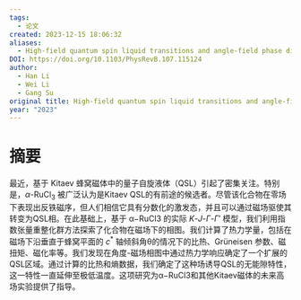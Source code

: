 ```yaml
---
tags:
  - 论文
created: 2023-12-15 18:06:32
aliases:
  - High-field quantum spin liquid transitions and angle-field phase diagram of the Kitaev magnet α-RuCl3
DOI: https://doi.org/10.1103/PhysRevB.107.115124
author:
  - Han Li
  - Wei Li
  - Gang Su
original title: High-field quantum spin liquid transitions and angle-field phase diagram of the Kitaev magnet α-RuCl3
year: "2023"
---
```

# 摘要

最近，基于 Kitaev 蜂窝磁体中的量子自旋液体（QSL）引起了密集关注。特别是，$\alpha \text{-RuCl}_3$ 被广泛认为是Kitaev QSL的有前途的候选者。尽管该化合物在零场下表现出反铁磁序，但人们相信它具有分数化的激发态，并且可以通过磁场驱使其转变为QSL相。在此基础上，基于 α−RuCl3 的实际 $K \text{-} J \text{-} \Gamma \text{-} \Gamma'$ 模型，我们利用指数张量重整化群方法探索了化合物在磁场下的相图。我们计算了热力学量，包括在磁场下沿垂直于蜂窝平面的 $c^*$ 轴倾斜角θ的情况下的比热、Grüneisen 参数、磁扭矩、磁化率等。我们发现在角度-磁场相图中通过热力学响应确定了一个扩展的QSL区域。通过计算的比热和熵数据，我们确定了这种场诱导QSL的无能隙特性，这一特性一直延伸至极低温度。这项研究为α−RuCl3和其他Kitaev磁体的未来高场实验提供了指导。



